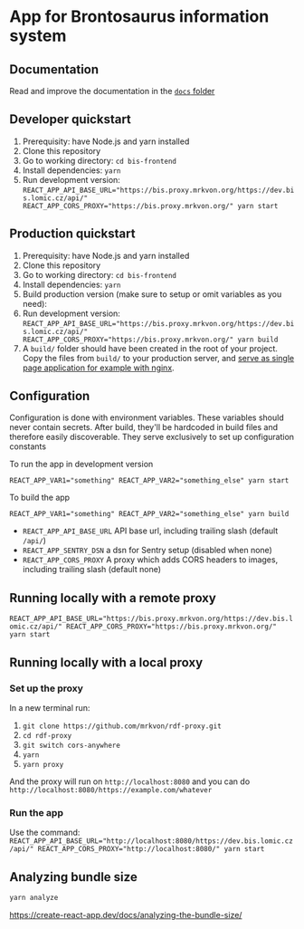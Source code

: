 # App for Brontosaurus information system

## Documentation

Read and improve the documentation in the [`docs` folder](docs)

## Developer quickstart

1. Prerequisity: have Node.js and yarn installed
1. Clone this repository
1. Go to working directory: `cd bis-frontend`
1. Install dependencies: `yarn`
1. Run development version: `REACT_APP_API_BASE_URL="https://bis.proxy.mrkvon.org/https://dev.bis.lomic.cz/api/" REACT_APP_CORS_PROXY="https://bis.proxy.mrkvon.org/" yarn start`

## Production quickstart

1. Prerequisity: have Node.js and yarn installed
1. Clone this repository
1. Go to working directory: `cd bis-frontend`
1. Install dependencies: `yarn`
1. Build production version (make sure to setup or omit variables as you need):
1. Run development version: `REACT_APP_API_BASE_URL="https://bis.proxy.mrkvon.org/https://dev.bis.lomic.cz/api/" REACT_APP_CORS_PROXY="https://bis.proxy.mrkvon.org/" yarn build`
1. A `build/` folder should have been created in the root of your project. Copy the files from `build/` to your production server, and [serve as single page application for example with nginx](https://gist.github.com/huangzhuolin/24f73163e3670b1cd327f2b357fd456a).

## Configuration

Configuration is done with environment variables. These variables should never contain secrets. After build, they'll be hardcoded in build files and therefore easily discoverable. They serve exclusively to set up configuration constants

To run the app in development version

```
REACT_APP_VAR1="something" REACT_APP_VAR2="something_else" yarn start
```

To build the app

```
REACT_APP_VAR1="something" REACT_APP_VAR2="something_else" yarn build
```

- `REACT_APP_API_BASE_URL` API base url, including trailing slash (default `/api/`)
- `REACT_APP_SENTRY_DSN` a dsn for Sentry setup (disabled when none)
- `REACT_APP_CORS_PROXY` A proxy which adds CORS headers to images, including trailing slash (default none)

## Running locally with a remote proxy

`REACT_APP_API_BASE_URL="https://bis.proxy.mrkvon.org/https://dev.bis.lomic.cz/api/" REACT_APP_CORS_PROXY="https://bis.proxy.mrkvon.org/" yarn start`

## Running locally with a local proxy

### Set up the proxy

In a new terminal run:

1. `git clone https://github.com/mrkvon/rdf-proxy.git`
1. `cd rdf-proxy`
1. `git switch cors-anywhere`
1. `yarn`
1. `yarn proxy`

And the proxy will run on `http://localhost:8080` and you can do `http://localhost:8080/https://example.com/whatever`

### Run the app

Use the command: `REACT_APP_API_BASE_URL="http://localhost:8080/https://dev.bis.lomic.cz/api/" REACT_APP_CORS_PROXY="http://localhost:8080/" yarn start`

## Analyzing bundle size

```sh
yarn analyze
```

https://create-react-app.dev/docs/analyzing-the-bundle-size/
